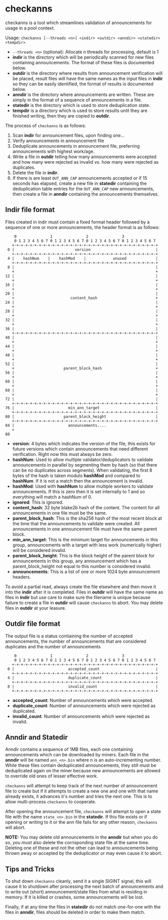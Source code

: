 # checkanns

checkanns is a tool which streamlines validation of announcements for usage in a pool context.

Usage: `checkanns [--threads <n>] <indir> <outdir> <anndir> <statedir> <tempdir>`

* `--threads <n>` (optional): Allocate *n* threads for processing, default is 1
* **indir** is the directory which will be periodically scanned for new files containing
announcements. The format of these files is documented below.
* **outdir** is the directory where results from announcement verification will be placed, result
files will have the same names as the input files in **indir** so they can be easily identified,
the format of results is documented below.
* **anndir** is the directory where announcements are written. These are simply in the format of
a sequence of announcements in a file.
* **statedir** is the directory which is used to store deduplication state.
* **tempdir** is a directory which is used to store results until they are finished writing, then
they are copied to **outdir**.

The process of `checkanns` is as follows:

1. Scan **indir** for announcement files, upon finding one...
2. Verify announcements in announcement file
3. Deduplicate announcements in announcement file, preferring announcements with highest work/age.
4. Write a file in **outdir** telling how many announcements were accepted and how many were
rejected as invalid vs. how many were rejected as duplicates.
5. Delete the file in **indir**.
6. If there is are least `OUT_ANN_CAP` announcements accepted or if 15 seconds has elapsed, create
a new file in **statedir** containing the deduplication table entries for the `OUT_ANN_CAP` new
announcements, then create a file in **anndir** containing the announcements themselves.

## Indir file format

Files created in indir must contain a fixed format header followed by a sequence of one or more
announcements, the header format is as follows:

```
    0               1               2               3
    0 1 2 3 4 5 6 7 0 1 2 3 4 5 6 7 0 1 2 3 4 5 6 7 0 1 2 3 4 5 6 7
   +-+-+-+-+-+-+-+-+-+-+-+-+-+-+-+-+-+-+-+-+-+-+-+-+-+-+-+-+-+-+-+-+
 0 |                           version                             |
   +-+-+-+-+-+-+-+-+-+-+-+-+-+-+-+-+-+-+-+-+-+-+-+-+-+-+-+-+-+-+-+-+
 4 |    hashNum    |    hashMod    |            unused             |
   +-+-+-+-+-+-+-+-+-+-+-+-+-+-+-+-+-+-+-+-+-+-+-+-+-+-+-+-+-+-+-+-+
 8 |                                                               |
   +                                                               +
12 |                                                               |
   +                                                               +
16 |                                                               |
   +                                                               +
20 |                                                               |
   +                         content_hash                          +
24 |                                                               |
   +                                                               +
28 |                                                               |
   +                                                               +
32 |                                                               |
   +                                                               +
36 |                                                               |
   +-+-+-+-+-+-+-+-+-+-+-+-+-+-+-+-+-+-+-+-+-+-+-+-+-+-+-+-+-+-+-+-+
40 |                                                               |
   +                                                               +
44 |                                                               |
   +                                                               +
48 |                                                               |
   +                                                               +
52 |                                                               |
   +                      parent_block_hash                        +
56 |                                                               |
   +                                                               +
60 |                                                               |
   +                                                               +
68 |                                                               |
   +                                                               +
72 |                                                               |
   +-+-+-+-+-+-+-+-+-+-+-+-+-+-+-+-+-+-+-+-+-+-+-+-+-+-+-+-+-+-+-+-+
76 |                        min_ann_target                         |
   +-+-+-+-+-+-+-+-+-+-+-+-+-+-+-+-+-+-+-+-+-+-+-+-+-+-+-+-+-+-+-+-+
80 |                      parent_block_height                      |
   +-+-+-+-+-+-+-+-+-+-+-+-+-+-+-+-+-+-+-+-+-+-+-+-+-+-+-+-+-+-+-+-+
84 |                        announcements....
   +
80
```

* **version**: 4 bytes which indicates the version of the file, this exists for future versions
which contain announcements that need different verification. Right now this must always be zero.
* **hashNum**: Used to allow multiple validator/deduplicators to validate announcements in
parallel by segmenting them by hash (so that there can be no duplicates across segments). When
validating, the first 8 bytes of the hash is taken modulo **hashMod** and compared to **hashNum**.
If it is not a match then the announcement is invalid.
* **hashMod**: Used with **hashNum** to allow multiple workers to validate announcements. If this
is zero then it is set internally to 1 and so everything will match a hashNum of 0.
* **ignored**: This is ignored.
* **content_hash**: 32 byte blake2b hash of the content. The content for all announcements in one
file must be the same.
* **parent_block_hash**: This is the sha256 hash of the most recent block at the time that the
announcements to validate were created. All announcements in one announcement file must have
the same parent block.
* **min_ann_target**: This is the minimum target for announcements in this group, announcements
with a target with less work (numerically higher) will be considered invalid.
* **parent_block_height**: This is the block height of the parent block for announcements in this
group, any announcement which has a parent_block_height not equal to this number is considered
invalid.
* **announcements**: This is a list of one or more 1024 byte announcement headers.

To avoid a partial read, always create the file elsewhere and then move it into the **indir**
after it is completed. Files in **outdir** will have the same name as files in **indir** but
use care to make sure the filename is unique because failure to create a file in **outdir**
will cause `checkanns` to abort. You may delete files in **outdir** at your leasure.


## Outdir file format

The output file is a status contiaining the number of accepted announcements, the number of
announcements that are considered duplicates and the number of announcements

```
    0               1               2               3
    0 1 2 3 4 5 6 7 0 1 2 3 4 5 6 7 0 1 2 3 4 5 6 7 0 1 2 3 4 5 6 7
   +-+-+-+-+-+-+-+-+-+-+-+-+-+-+-+-+-+-+-+-+-+-+-+-+-+-+-+-+-+-+-+-+
 0 |                        accepted_count                         |
   +-+-+-+-+-+-+-+-+-+-+-+-+-+-+-+-+-+-+-+-+-+-+-+-+-+-+-+-+-+-+-+-+
 4 |                        duplicate_count                        |
   +-+-+-+-+-+-+-+-+-+-+-+-+-+-+-+-+-+-+-+-+-+-+-+-+-+-+-+-+-+-+-+-+
 8 |                        invalid_count                          |
   +-+-+-+-+-+-+-+-+-+-+-+-+-+-+-+-+-+-+-+-+-+-+-+-+-+-+-+-+-+-+-+-+
```

* **accepted_count**: Number of announcements which were accepted.
* **duplicate_count**: Number of announcements which were rejected as duplicated.
* **invalid_count**: Number of announcements which were rejected as invalid.


## Anndir and Statedir
Anndir contains a sequence of 1MB files, each one containing announcements which can be
downloaded by miners. Each file in the **anndir** will be named `ann_<n>.bin` where n is
an auto-incrementing number. While these files contain deduplicated announcements, they
still must be deduplicated again on the miner because new announcements are allowed to
override old ones of lesser effective work.

`checkanns` will attempt to keep track of the next number of announcement file to create
but if it attempts to create a new one and one with that name already exists, it advances
it's number and tries the next one. This is to allow multi-process `checkanns` to cooperate.

After opening the announcement file, `checkanns` will attempt to open a state file with the
name `state_<n>.bin` in the **statedir**. If this file exists or if opening or writing to it
or the ann file fails for any other reason, `checkanns` will abort.

**NOTE:** You may delete old announcements in the **anndir** but when you do so, *you must*
also delete the corrisponding state file at the same time. Deleting one of these and not the
other can lead to announcements being thrown away or accepted by the deduplicator or may even
cause it to abort.


## Tips and Tricks

To shut down `checkanns` cleanly, send it a single SIGINT signal, this will cause it to shutdown
after processing the next batch of announcements and to write out (short) announcement/state
files from what is residing in memory. If it is killed or crashes, some announcements will
be lost.

Finally, if at any time the files in **statedir** do not match one-for-one with the files in
**anndir**, files should be deleted in order to make them match.
